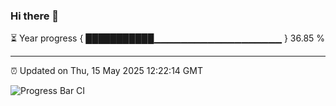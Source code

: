 ### Hi there 👋

⏳ Year progress { ███████████▁▁▁▁▁▁▁▁▁▁▁▁▁▁▁▁▁▁▁ } 36.85 %

---

⏰ Updated on Thu, 15 May 2025 12:22:14 GMT

![Progress Bar CI](https://github.com/Shyam-Makwana/GitHub-Actions-Demo/workflows/Progress%20Bar%20CI/badge.svg)
